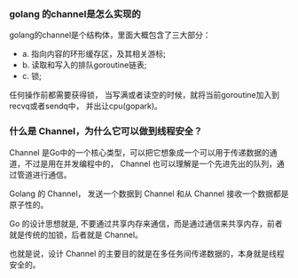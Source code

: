 ### golang 的channel是怎么实现的

golang的channel是个结构体，里面大概包含了三大部分：
- a. 指向内容的环形缓存区，及其相关游标;
- b. 读取和写入的排队goroutine链表;
- c. 锁;

任何操作前都需要获得锁， 当写满或者读空的时候，就将当前goroutine加入到recvq或者sendq中， 并出让cpu(gopark)。

### 什么是 Channel，为什么它可以做到线程安全？

Channel 是Go中的一个核心类型，可以把它想象成一个可以用于传递数据的通道，不过是用在并发编程中的， Channel 也可以理解是一个先进先出的队列，通过管道进行通信。

Golang 的 Channel， 发送一个数据到 Channel 和从 Channel 接收一个数据都是原子性的。

Go 的设计思想就是, 不要通过共享内存来通信，而是通过通信来共享内存，前者就是传统的加锁，后者就是 Channel。

也就是说，设计 Channel 的主要目的就是在多任务间传递数据的，本身就是线程安全的。